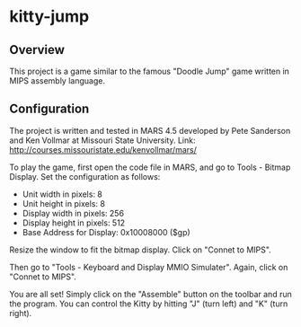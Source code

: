 # kitty-jump
## Overview
This project is a game similar to the famous "Doodle Jump" game written in MIPS assembly language.
## Configuration
The project is written and tested in MARS 4.5 developed by Pete Sanderson and Ken Vollmar at Missouri State University. 
Link: http://courses.missouristate.edu/kenvollmar/mars/

To play the game, first open the code file in MARS, and go to Tools - Bitmap Display. Set the configuration as follows:

- Unit width in pixels:       8				     
- Unit height in pixels:      8
- Display width in pixels:    256
- Display height in pixels: 	512
- Base Address for Display: 	0x10008000 ($gp)

Resize the window to fit the bitmap display.
Click on "Connet to MIPS".

Then go to "Tools - Keyboard and Display MMIO Simulater". Again, click on "Connet to MIPS".

You are all set! Simply click on the "Assemble" button on the toolbar and run the program. You can control the Kitty by hitting "J" (turn left) and "K" (turn right).
